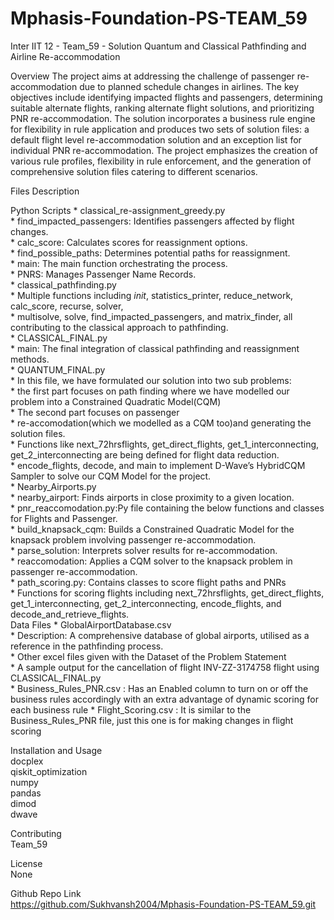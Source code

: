 # Mphasis-Foundation-PS-TEAM_59
 Inter IIT 12 - Team_59 - Solution
Quantum and Classical Pathfinding and Airline Re-accommodation

Overview
The project aims at addressing the challenge of passenger re-accommodation due to planned schedule changes in airlines. The key objectives include identifying impacted flights and passengers, determining suitable alternate flights, ranking alternate flight solutions, and prioritizing PNR re-accommodation. 
The solution incorporates a business rule engine for flexibility in rule application and produces two sets of solution files: a default flight level re-accommodation solution and an exception list for individual PNR re-accommodation. The project emphasizes the creation of various rule profiles, flexibility in rule enforcement, and the generation of comprehensive solution files catering to different scenarios.

Files Description

Python Scripts
    * classical_re-assignment_greedy.py    
    * find_impacted_passengers: Identifies passengers affected by flight changes.    
    * calc_score: Calculates scores for reassignment options.    
    * find_possible_paths: Determines potential paths for reassignment.    
    * main: The main function orchestrating the process.    
    * PNRS: Manages Passenger Name Records.    
    * classical_pathfinding.py    
    * Multiple functions including _init_, statistics_printer, reduce_network, calc_score, recurse, solver,     
    * multisolve, solve, find_impacted_passengers, and matrix_finder, all contributing to the classical approach to pathfinding.    
    * CLASSICAL_FINAL.py    
    * main: The final integration of classical pathfinding and reassignment methods.    
    * QUANTUM_FINAL.py    
    * In this file, we have formulated our solution into two sub problems:    
    * the first part focuses on path finding where we have modelled our problem into a Constrained Quadratic Model(CQM)    
    * The second part focuses on passenger     
    * re-accomodation(which we modelled as a CQM too)and generating the solution files.    
    * Functions like next_72hrsflights, get_direct_flights, get_1_interconnecting, get_2_interconnecting are being defined for flight data reduction.    
    * encode_flights, decode, and main to implement D-Wave’s HybridCQM Sampler to solve our CQM Model for the project.    
    * Nearby_Airports.py    
    * nearby_airport: Finds airports in close proximity to a given location.    
    * pnr_reaccomodation.py:Py file containing the below functions and classes for Flights and Passenger.    
    * build_knapsack_cqm: Builds a Constrained Quadratic Model for the knapsack problem involving passenger re-accommodation.    
    * parse_solution: Interprets solver results for re-accommodation.    
    * reaccomodation: Applies a CQM solver to the knapsack problem in passenger re-accommodation.    
    * path_scoring.py: Contains classes to score flight paths and PNRs    
    * Functions for scoring flights including next_72hrsflights, get_direct_flights, get_1_interconnecting, get_2_interconnecting, encode_flights, and decode_and_retrieve_flights.    
Data Files
    * GlobalAirportDatabase.csv    
    * Description: A comprehensive database of global airports, utilised as a reference in the pathfinding process.    
    * Other excel files given with the Dataset of the Problem Statement    
    * A sample output for the cancellation of flight INV-ZZ-3174758 flight using CLASSICAL_FINAL.py   
    * Business_Rules_PNR.csv : Has an Enabled column to turn on or off the business rules accordingly with an extra advantage of dynamic scoring for each business rule 
    * Flight_Scoring.csv : It is similar to the Business_Rules_PNR file, just this one is for making changes in flight scoring  
    
Installation and Usage    
docplex    
qiskit_optimization    
numpy    
pandas    
dimod    
dwave    

Contributing    
Team_59    

License    
None      

Github Repo Link     
https://github.com/Sukhvansh2004/Mphasis-Foundation-PS-TEAM_59.git
